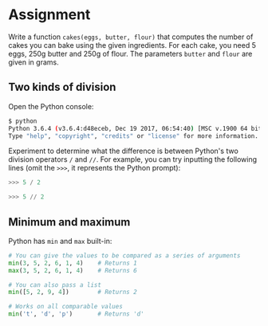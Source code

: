 # Assignment

Write a function `cakes(eggs, butter, flour)` that computes
the number of cakes you can bake using the given ingredients.
For each cake, you need 5 eggs, 250g butter and 250g of flour.
The parameters `butter` and `flour` are given in grams.

## Two kinds of division

Open the Python console:

```bash
$ python
Python 3.6.4 (v3.6.4:d48eceb, Dec 19 2017, 06:54:40) [MSC v.1900 64 bit (AMD64)] on win32
Type "help", "copyright", "credits" or "license" for more information.
```

Experiment to determine what the difference is between
Python's two division operators `/` and `//`. For example, you can try inputting the
following lines (omit the `>>>`, it represents the Python prompt):

```python
>>> 5 / 2

>>> 5 // 2
```

## Minimum and maximum

Python has `min` and `max` built-in:

```python
# You can give the values to be compared as a series of arguments
min(3, 5, 2, 6, 1, 4)    # Returns 1
max(3, 5, 2, 6, 1, 4)    # Returns 6

# You can also pass a list
min([5, 2, 9, 4])        # Returns 2

# Works on all comparable values
min('t', 'd', 'p')       # Returns 'd'
```
